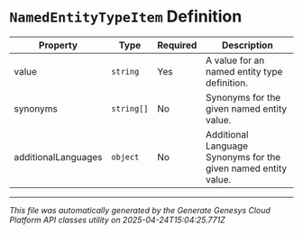 # `NamedEntityTypeItem` Definition

| Property | Type | Required | Description |
|----------|------|----------|-------------|
| value | `string` | Yes | A value for an named entity type definition. |
| synonyms | `string[]` | No | Synonyms for the given named entity value. |
| additionalLanguages | `object` | No | Additional Language Synonyms for the given named entity value. |

---

*This file was automatically generated by the Generate Genesys Cloud Platform API classes utility on 2025-04-24T15:04:25.771Z*
